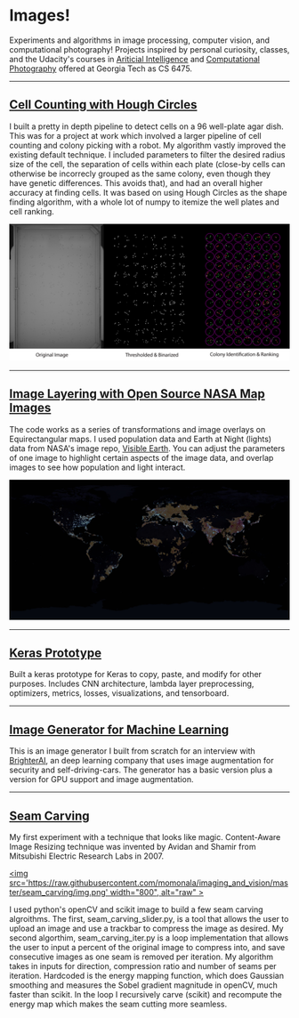 # Images! 

Experiments and algorithms in image processing, computer vision, and computational photography! Projects inspired by personal curiosity, classes, and the Udacity's courses in [Ariticial Intelligence](https://www.udacity.com/course/artificial-intelligence-nanodegree--nd889) and [Computational Photography](https://www.udacity.com/course/computational-photography--ud955) offered at Georgia Tech as CS 6475. 

-----------------------------------------------------------------------------------------------------------------------------------------------

## [Cell Counting with Hough Circles](/cell_counting)

I built a pretty in depth pipeline to detect cells on a 96 well-plate agar dish. This was for a project at work which involved a larger pipeline of cell counting and colony picking with a robot. My algorithm vastly improved the existing default technique. I included parameters to filter the desired radius size of the cell, the separation of cells within each plate (close-by cells can otherwise be incorrecly grouped as the same colony, even though they have genetic differences. This avoids that), and had an overall higher accuracy at finding cells. It was based on using Hough Circles as the shape finding algorithm, with a whole lot of numpy to itemize the well plates and cell ranking. 

<img src="/cell_counting/img/disp.png" width="1000" alt="raw" />

-----------------------------------------------------------------------------------------------------------------------------------------------

## [Image Layering with Open Source NASA Map Images](/earth_layers)

The code works as a series of transformations and image overlays on Equirectangular maps. I used population data and Earth at Night (lights) data from NASA's image repo, [Visible Earth](https://www.visibleearth.nasa.gov/). You can adjust the parameters of one image to highlight certain aspects of the image data, and overlap images to see how population and light interact.

<img src="/earth_layers/earth_layers2.jpg" width="800" alt="Combined Image" />

-----------------------------------------------------------------------------------------------------------------------------------------------

## [Keras Prototype](/keras_prototype)

Built a keras prototype for Keras to copy, paste, and modify for other purposes. Includes CNN architecture, lambda layer preprocessing, optimizers, metrics, losses, visualizations, and tensorboard. 

-----------------------------------------------------------------------------------------------------------------------------------------------

## [Image Generator for Machine Learning](/generator)

This is an image generator I built from scratch for an interview with [BrighterAI](), an deep learning company that uses image augmentation for security and self-driving-cars. The generator has a basic version plus a version for GPU support and image augmentation. 

-----------------------------------------------------------------------------------------------------------------------------------------------

## [Seam Carving](https://github.com/momonala/imaging_and_vision/tree/master/seam_carving)

My first experiment with a technique that looks like magic. Content-Aware Image Resizing technique was invented by Avidan and Shamir from Mitsubishi Electric Research Labs in 2007. 

[<img src='https://raw.githubusercontent.com/momonala/imaging_and_vision/master/seam_carving/img.png' width="800", alt="raw" >](https://www.youtube.com/watch?v=gIVqbKQdSGs	 "test")

I used python's openCV and scikit image to build a few seam carving algroithms. The first, seam_carving_slider.py, is a tool that allows the user to upload an image and use a trackbar to compress the image as desired. My second algorthim, seam_carving_iter.py is a loop implementation that allows the user to input a percent of the original image to compress into, and save consecutive images as one seam is removed per iteration. My algorithm takes in inputs for direction,  compression ratio and number of seams per iteration. Hardcoded is the energy mapping function, which does Gaussian smoothing and measures the Sobel gradient magnitude in openCV, much faster than scikit. In the loop I recursively carve (scikit) and recompute the energy map which makes the seam cutting more seamless. 